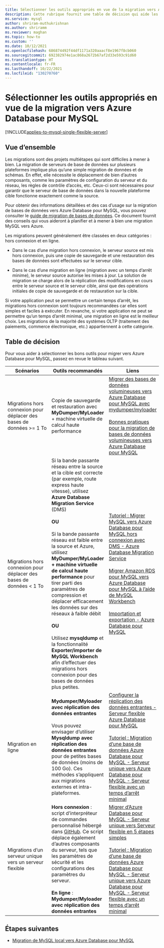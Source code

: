 ```yaml
---
title: Sélectionner les outils appropriés en vue de la migration vers Azure Database pour MySQL
description: Cette rubrique fournit une table de décision qui aide les clients à choisir les bons outils pour migrer vers Azure Database pour MySQL.
ms.service: mysql
author: shriram-muthukrishnan
ms.author: shriramm
ms.reviewer: maghan
ms.topic: how-to
ms.custom: ''
ms.date: 10/12/2021
ms.openlocfilehash: 686874492f44df1171a320aaacf8e1967f8cb060
ms.sourcegitcommit: 692382974e1ac868a2672b67af2d33e593c91d60
ms.translationtype: HT
ms.contentlocale: fr-FR
ms.lasthandoff: 10/22/2021
ms.locfileid: "130270760"
---
```

# <a name="select-the-right-tools-for-migration-to-azure-database-for-mysql"></a>Sélectionner les outils appropriés en vue de la migration vers Azure Database pour MySQL

[!INCLUDE[applies-to-mysql-single-flexible-server](includes/applies-to-mysql-single-flexible-server.md)]

## <a name="overview"></a>Vue d’ensemble

Les migrations sont des projets multiétapes qui sont difficiles à mener à bien. La migration de serveurs de base de données sur plusieurs plateformes implique plus qu’une simple migration de données et de schémas. En effet, elle nécessite le déplacement de bien d’autres composants, comme les paramètres de configuration du serveur et du réseau, les règles de contrôle d’accès, etc. Ceux-ci sont nécessaires pour garantir que le serveur de base de données dans la nouvelle plateforme cible fonctionne exactement comme la source. 

Pour obtenir des informations détaillées et des cas d’usage sur la migration de bases de données vers Azure Database pour MySQL, vous pouvez consulter le [guide de migration de bases de données](migrate/mysql-on-premises-azure-db/01-mysql-migration-guide-intro.md). Ce document fournit des conseils qui vous aideront à planifier et à mener à bien une migration MySQL vers Azure. 

Les migrations peuvent généralement être classées en deux catégories : hors connexion et en ligne. 

- Dans le cas d’une migration hors connexion, le serveur source est mis hors connexion, puis une copie de sauvegarde et une restauration des bases de données sont effectuées sur le serveur cible. 

- Dans le cas d’une migration en ligne (migration avec un temps d’arrêt minime), le serveur source autorise les mises à jour. La solution de migration se charge alors de la réplication des modifications en cours entre le serveur source et le serveur cible, ainsi que des opérations initiales de copie de sauvegarde et de restauration sur la cible. 

Si votre application peut se permettre un certain temps d’arrêt, les migrations hors connexion sont toujours recommandées car elles sont simples et faciles à exécuter. En revanche, si votre application ne peut se permettre qu’un temps d’arrêt minimal, une migration en ligne est le meilleur choix. Les migrations de la majorité des systèmes OLTP (traitement des paiements, commerce électronique, etc.) appartiennent à cette catégorie. 

## <a name="decision-table"></a>Table de décision

Pour vous aider à sélectionner les bons outils pour migrer vers Azure Database pour MySQL, passez en revue le tableau suivant. 

| Scénarios | Outils recommandés | Liens |
|-------|------|------------|
| Migrations hors connexion pour déplacer des bases de données >= 1 To | Copie de sauvegarde et restauration avec **MyDumper/MyLoader** + machine virtuelle de calcul haute performance | [Migrer des bases de données volumineuses vers Azure Database pour MySQL avec mydumper/myloader](concepts-migrate-mydumper-myloader.md) <br><br> [Bonnes pratiques pour la migration de bases de données volumineuses vers Azure Database pour MySQL](https://techcommunity.microsoft.com/t5/azure-database-for-mysql/best-practices-for-migrating-large-databases-to-azure-database/ba-p/1362699)|
| Migrations hors connexion pour déplacer des bases de données < 1 To  | Si la bande passante réseau entre la source et la cible est correcte (par exemple, route express haute vitesse), utilisez **Azure Database Migration Service** (DMS)  <br><br>   **OU** <br><br> Si la bande passante réseau est faible entre la source et Azure, utilisez **MyDumper/MyLoader + machine virtuelle de calcul haute performance** pour tirer parti des paramètres de compression et déplacer efficacement les données sur des réseaux à faible débit  <br><br> **OU** <br><br> Utilisez **mysqldump** et la fonctionnalité **Exporter/importer de MySQL Workbench** afin d’effectuer des migrations hors connexion pour des bases de données plus petites.  | [Tutoriel : Migrer MySQL vers Azure Database pour MySQL hors connexion avec DMS - Azure Database Migration Service](../dms/tutorial-mysql-azure-mysql-offline-portal.md)<br><br>  [Migrer Amazon RDS pour MySQL vers Azure Database pour MySQL à l’aide de MySQL Workbench](how-to-migrate-rds-mysql-workbench.md)<br><br>  [Importation et exportation - Azure Database pour MySQL](concepts-migrate-import-export.md)|
| Migration en ligne |  **Mydumper/Myloader avec réplication des données entrantes** <br><br> Vous pouvez envisager d’utiliser **Mysqldump avec réplication des données entrantes** pour de petites bases de données (moins de 100 Go).  Ces méthodes s’appliquent aux migrations externes et intra-plateformes. | [Configurer la réplication des données entrantes - Serveur flexible Azure Database pour MySQL](flexible-server/how-to-data-in-replication.md) <br><br> [Tutoriel : Migration d’une base de données Azure Database pour MySQL - Serveur unique vers Azure Database pour MySQL - Serveur flexible avec un temps d’arrêt minimal](howto-migrate-single-flexible-minimum-downtime.md) |
|Migrations d’un serveur unique vers un serveur flexible |  **Hors connexion** : script d’interpréteur de commandes personnalisé hébergé dans [GitHub](https://github.com/Azure/azure-mysql/tree/master/azuremysqltomysqlmigrate). Ce script déplace également d’autres composants du serveur, tels que les paramètres de sécurité et les configurations des paramètres du serveur. <br><br>**En ligne** : **Mydumper/Myloader avec réplication des données entrantes** |  [Migrer d’Azure Database pour MySQL - Serveur unique vers Serveur flexible en 5 étapes simples](https://techcommunity.microsoft.com/t5/azure-database-for-mysql/migrate-from-azure-database-for-mysql-single-server-to-flexible/ba-p/2674057)<br><br>   [Tutoriel : Migration d’une base de données Azure Database pour MySQL - Serveur unique vers Azure Database pour MySQL - Serveur flexible avec un temps d’arrêt minimal](howto-migrate-single-flexible-minimum-downtime.md)| 

## <a name="next-steps"></a>Étapes suivantes
* [Migration de MySQL local vers Azure Database pour MySQL](migrate/mysql-on-premises-azure-db/01-mysql-migration-guide-intro.md)

<br><br>
